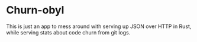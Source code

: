 # Churn-obyl

This is just an app to mess around with serving up JSON over HTTP in Rust, while serving stats about code churn from git logs.
